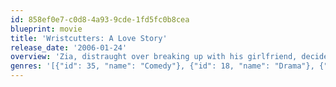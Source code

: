 ```yaml
---
id: 858ef0e7-c0d8-4a93-9cde-1fd5fc0b8cea
blueprint: movie
title: 'Wristcutters: A Love Story'
release_date: '2006-01-24'
overview: 'Zia, distraught over breaking up with his girlfriend, decides to end it all. Unfortunately, he discovers that there is no real ending, only a run-down afterlife that is strikingly similar to his old one, just a bit worse. Discovering that his ex-girlfriend has also "offed" herself, he sets out on a road trip, with his Russian rocker friend, to find her. Their journey takes them through an absurd purgatory where they discover that being dead doesn''t mean you have to stop livin''!'
genres: '[{"id": 35, "name": "Comedy"}, {"id": 18, "name": "Drama"}, {"id": 14, "name": "Fantasy"}, {"id": 10749, "name": "Romance"}]'
---
```

